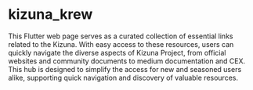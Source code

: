 # kizuna_krew 

This Flutter web page serves as a curated collection of essential links related to the Kizuna. 
With easy access to these resources, users can quickly navigate the diverse aspects of Kizuna Project, 
from official websites and community documents to medium documentation and CEX. 
This hub is designed to simplify the access for new and seasoned users alike, 
supporting quick navigation and discovery of valuable resources.